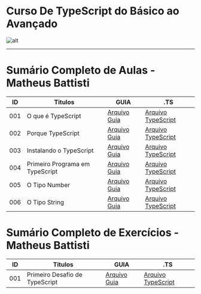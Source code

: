 # Curso De TypeScript do Básico ao Avançado

![alt](https://images.prismic.io/spacetravelingtun/9c5b6cf0-9362-4562-823c-be087ff8e2a1_TypeScript_Vantagens_mitos_e_aplicacoes.png?auto=compress,format&rect=0,266,1920,549&w=1400&h=400)

----
# Sumário Completo de Aulas - Matheus Battisti

| ID  | Titulos                         | GUIA             | .TS                                                                              |
| --- | ------------------------------- | ---------------- | -------------------------------------------------------------------------------- |
| 001 | O que é TypeScript              | [Arquivo Guia]() | [Arquivo TypeScript](ts.AULAS/MatheusBattisti.Aulas/aula.001/introducao.yaml)    |
| 002 | Porque TypeScript               | [Arquivo Guia]() | [Arquivo TypeScript](ts.AULAS/MatheusBattisti.Aulas/aula.002/introducao.yaml)    |
| 003 | Instalando o TypeScript         | [Arquivo Guia]() | [Arquivo TypeScript](ts.AULAS/MatheusBattisti.Aulas/aula.003/introducao.yaml)    |
| 004 | Primeiro Programa em TypeScript | [Arquivo Guia]() | [Arquivo TypeScript](ts.AULAS/MatheusBattisti.Aulas/aula.004/assets/ts/index.ts) |
| 005 | O Tipo Number                   | [Arquivo Guia]() | [Arquivo TypeScript](ts.AULAS/MatheusBattisti.Aulas/aula.005/assets/ts/index.ts) |
| 006 | O Tipo String                   | [Arquivo Guia]() | [Arquivo TypeScript](ts.AULAS/MatheusBattisti.Aulas/aula.006/assets/ts/index.ts) |

# Sumário Completo de Exercícios - Matheus Battisti

| ID  | Titulos                        | GUIA             | .TS                                                           |
| --- | ------------------------------ | ---------------- | ------------------------------------------------------------- |
| 001 | Primeiro Desafio de TypeScript | [Arquivo Guia]() | [Arquivo TypeScript](ts.EXERCICIOS/ex.001/assets/ts/index.ts) |
